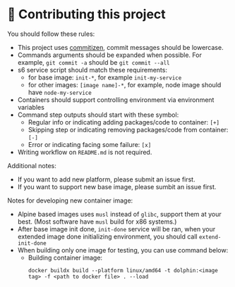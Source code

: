 # 📙 Contributing this project

You should follow these rules:

- This project uses [commitizen](https://commitizen-tools.github.io/commitizen), commit messages should be lowercase.
- Commands arguments should be expanded when possible. For example, `git commit -a` should be `git commit --all`
- s6 service script should match these requirements:
  - for base image: `init-*`, for example `init-my-service`
  - for other images: `[image name]-*`, for example, node image should have `node-my-service`
- Containers should support controlling environment via environment variables
- Command step outputs should start with these symbol:
  - Regular info or indicating adding packages/code to container: `[+]`
  - Skipping step or indicating removing packages/code from container: `[-]`
  - Error or indicating facing some failure: `[x]`
- Writing workflow on `README.md` is not required.

Additional notes:
- If you want to add new platform, please submit an issue first.
- If you want to support new base image, please sumbit an issue first.

Notes for developing new container image:
- Alpine based images uses `musl` instead of `glibc`, support them at your best. (Most software have `musl` build for x86 systems.)
- After base image init done, `init-done` service will be ran, when your extended image done initializing environment, you should call `extend-init-done`
- When building only one image for testing, you can use command below:
  - Building container image:
    ```
    docker buildx build --platform linux/amd64 -t dolphin:<image tag> -f <path to docker file> . --load
    ```
